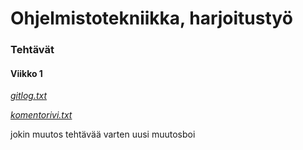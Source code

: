 # Ohjelmistotekniikka, harjoitustyö

### Tehtävät

#### Viikko 1

*[gitlog.txt](https://github.com/fir3porkkana/ot-harjoitustyo/blob/master/laskarit/viikko1/gitlog.txt)*

*[komentorivi.txt](https://github.com/fir3porkkana/ot-harjoitustyo/blob/master/laskarit/viikko1/komentorivi.txt)*

jokin muutos tehtävää varten
uusi muutosboi

